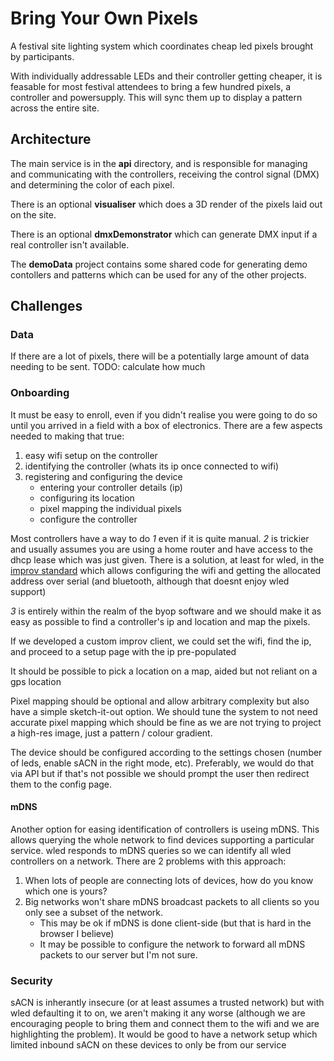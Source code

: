 # Bring Your Own Pixels

A festival site lighting system which coordinates cheap led pixels brought by participants.

With individually addressable LEDs and their controller getting cheaper, it is feasable for most festival attendees to bring a few hundred pixels, a controller and powersupply. This will sync them up to display a pattern across the entire site.

## Architecture

The main service is in the **api** directory, and is responsible for managing and communicating with the controllers, receiving the control signal (DMX) and determining the color of each pixel.

There is an optional **visualiser** which does a 3D render of the pixels laid out on the site.

There is an optional **dmxDemonstrator** which can generate DMX input if a real controller isn't available.

The **demoData** project contains some shared code for generating demo contollers and patterns which can be used for any of the other projects.

## Challenges

### Data

If there are a lot of pixels, there will be a potentially large amount of data needing to be sent. TODO: calculate how much

### Onboarding

It must be easy to enroll, even if you didn't realise you were going to do so until you arrived in a field with a box of electronics. There are a few aspects needed to making that true:

1. easy wifi setup on the controller
1. identifying the controller (whats its ip once connected to wifi)
1. registering and configuring the device
   * entering your controller details (ip)
   * configuring its location
   * pixel mapping the individual pixels
   * configure the controller

Most controllers have a way to do *1* even if it is quite manual. *2* is trickier and usually assumes you are using a home router and have access to the dhcp lease which was just given. There is a solution, at least for wled, in the [improv standard](https://www.improv-wifi.com) which allows configuring the wifi and getting the allocated address over serial (and bluetooth, although that doesnt enjoy wled support)

*3* is entirely within the realm of the byop software and we should make it as easy as possible to find a controller's ip and location and map the pixels.

If we developed a custom improv client, we could set the wifi, find the ip, and proceed to a setup page with the ip pre-populated

It should be possible to pick a location on a map, aided but not reliant on a gps location

Pixel mapping should be optional and allow arbitrary complexity but also have a simple sketch-it-out option. We should tune the system to not need accurate pixel mapping which should be fine as we are not trying to project a high-res image, just a pattern / colour gradient.

The device should be configured according to the settings chosen (number of leds, enable sACN in the right mode, etc). Preferably, we would do that via API but if that's not possible we should prompt the user then redirect them to the config page.

#### mDNS

Another option for easing identification of controllers is useing mDNS. This allows querying the whole network to find devices supporting a particular service. wled responds to mDNS queries so we can identify all wled controllers on a network. There are 2 problems with this approach:

1. When lots of people are connecting lots of devices, how do you know which one is yours?
2. Big networks won't share mDNS broadcast packets to all clients so you only see a subset of the network.
    * This may be ok if mDNS is done client-side (but that is hard in the browser I believe)
    * It may be possible to configure the network to forward all mDNS packets to our server but I'm not sure.

### Security

sACN is inherantly insecure (or at least assumes a trusted network) but with wled defaulting it to on, we aren't making it any worse (although we are encouraging people to bring them and connect them to the wifi and we are highlighting the problem). It would be good to have a network setup which limited inbound sACN on these devices to only be from our service

